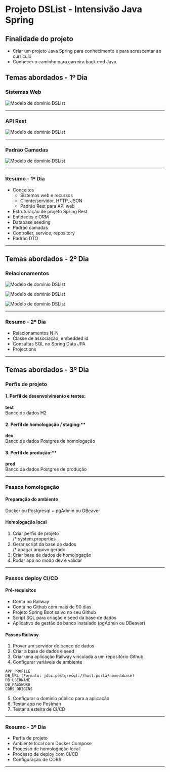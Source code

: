 # Projeto DSList - Intensivão Java Spring

## Finalidade do projeto

* Criar um projeto Java Spring para conhecimento e para acrescentar ao currículo
* Conhecer o caminho para carreira back end Java

## Temas abordados - 1º Dia

### Sistemas Web

![Modelo de domínio DSList](src/main/resources/image/sistemas-web.jpg)

---

### API Rest

![Modelo de domínio DSList](src/main/resources/image/api-rest.jpg)

---

### Padrão Camadas

![Modelo de domínio DSList](src/main/resources/image/padrao-camadas.jpg)

---

### Resumo - 1º Dia

* Conceitos
  * Sistemas web e recursos
  * Cliente/servidor, HTTP, JSON
  * Padrão Rest para API web
* Estruturação de projeto Spring Rest
* Entidades e ORM
* Database seeding
* Padrão camadas
* Controller, service, repository
* Padrão DTO

---

## Temas abordados - 2º Dia

### Relacionamentos

![Modelo de domínio DSList](src/main/resources/image/relacionamentos.jpg)

![Modelo de domínio DSList](src/main/resources/image/relacionamentosModeloObjetos.jpg)

![Modelo de domínio DSList](src/main/resources/image/relacionamentosModeloRelacional.jpg)

---

### Resumo - 2º Dia

* Relacionamentos N-N
* Classe de associação, embedded id
* Consultas SQL no Spring Data JPA
* Projections

---

## Temas abordados - 3º Dia

### Perfis de projeto

#### 1. Perfil de desenvolvimento e testes:
  **test**<br/>
  Banco de dados H2

#### 2. Perfil de homologação / staging:**
  **dev**<br/>
  Banco de dados Postgres de homologação

#### 3. Perfil de produção:**
  **prod**<br/>
  Banco de dados Postgres de produção

---
  
### Passos homologação

#### Preparação do ambiente
Docker ou Postgresql + pgAdmin ou DBeaver

#### Homologação local

1. Criar perfis de projeto<br/>
/* system.properties
2. Gerar script da base de dados<br/>
/* apagar arquivo gerado
3. Criar base de dados de homologação
4. Rodar app no modo dev e validar

---

### Passos deploy CI/CD

#### Pré-requisitos
- Conta no Railway
- Conta no Github com mais de 90 dias
- Projeto Spring Boot salvo no seu Github
- Script SQL para criação e seed da base de dados
- Aplicativo de gestão de banco instalado (pgAdmin ou DBeaver)

#### Passos Railway
1. Prover um servidor de banco de dados
2. Criar a base de dados e seed
3. Criar uma aplicação Railway vinculada a um repositório Github
4. Configurar variáveis de ambiente

```
APP_PROFILE
DB_URL (Formato: jdbc:postgresql://host:porta/nomedabase)
DB_USERNAME
DB_PASSWORD
CORS_ORIGINS
```

5. Configurar o domínio público para a aplicação
6. Testar app no Postman
7. Testar a esteira de CI/CD

---

### Resumo - 3º Dia

* Perfis de projeto
* Ambiente local com Docker Compose
* Processo de homologação local
* Processo de deploy com CI/CD
* Configuração de CORS

---